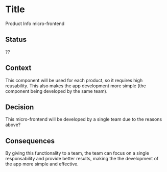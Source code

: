 # Title

Product Info micro-frontend

## Status

??

## Context

This component will be used for each product, so it requires high reusability. This also makes the app development more simple (the component being developed by the same team).


## Decision

This micro-frontend will be developed by a single team due to the reasons above?

## Consequences

By giving this functionality to a team, the team can focus on a single responsability and provide better results, making the the development of the app more simple and effective. 